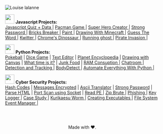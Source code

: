 ![Louise lalanne](https://user-images.githubusercontent.com/100588945/188337499-0777aaf4-2d3a-4c7c-a234-34c933b2421a.gif)

<img src="https://user-images.githubusercontent.com/100588945/175823612-37165bc0-ed64-465a-a4ca-292bf443fa19.gif" width="30"> **Javascript Projects:**
</br>
<a href="https://github.com/louiselalanne/JavascriptQuiz">Javascript Quiz + Data </a>| 
<a href="https://github.com/louiselalanne/PacmanGame">Pacman Game </a>| 
<a href="https://github.com/louiselalanne/criador-super-heroi">Super Hero Creator </a>| 
<a href="https://github.com/louiselalanne/StrongPassword">Strong Password </a>| 
<a href="https://github.com/louiselalanne/BricksBreaker">Bricks Breaker </a>| 
<a href="https://github.com/louiselalanne/Paint">Paint </a>| 
<a href="https://github.com/louiselalanne/DrawingWithMinecraft">Drawing With Minecraft </a>| 
<a href="https://github.com/louiselalanne/Guess-The-Word">Guess The Word </a>| 
<a href="https://github.com/louiselalanne/Kwitter">Kwitter </a>| 
<a href="https://github.com/louiselalanne/Dino_Chrome">Chrome's Dinossaur </a>| 
<a href="https://github.com/louiselalanne/Running-Ghost">Running ghost </a>|
<a href="https://github.com/louiselalanne/Pirate-Invasion">Pirate Invasion </a>|

<img src="https://user-images.githubusercontent.com/100588945/175823818-59916986-3b33-45f5-84b7-a4f42fc326ac.gif" width="30"> **Python Projects:**
</br>
<a href="https://github.com/louiselalanne/Pokeball">Pokeball</a> | 
<a href="https://github.com/louiselalanne/Dice">Dice Game</a> | 
<a href="https://github.com/louiselalanne/Text_Editor">Text Editor</a> |
<a href="https://github.com/louiselalanne/Planet_Encyclopedia">Planet Encyclopedia</a> |
<a href="https://github.com/louiselalanne/Drawing_with_Canvas">Drawing with Canvas</a> |
<a href="https://github.com/louiselalanne/What_Time_is_it">What time is it?</a> |
<a href="https://github.com/louiselalanne/Junk_Food">Junk Food</a> |
<a href="https://github.com/louiselalanne/RAM_consumption"> RAM Consuption </a>|
<a href="https://github.com/louiselalanne/Chatroom"> Chatroom </a>|
<a href="https://github.com/louiselalanne/DetectionAndTracking"> Detection and Tracking </a>|
<a href="https://github.com/louiselalanne/BodyDetect"> BodyDetect </a>|
<a href="https://github.com/louiselalanne/automatepython"> Automate Everything With Python </a>|

 <img src="https://user-images.githubusercontent.com/100588945/175824020-7768c9b0-dcbd-4bf6-bc27-4d410ff72600.gif" width="30"> **Cyber Security Projects:**
<br>
<a href="https://github.com/louiselalanne/HashCodes">Hash Codes</a> |
<a href="https://github.com/louiselalanne/MessagesEncrypted">Messages Encrypted</a> |
<a href="https://github.com/louiselalanne/Encrypt_Ascii_Code">Ascii Translator</a> |
<a href="https://github.com/louiselalanne/Strong-Password">Strong Password</a> | 
<a href="https://github.com/louiselalanne/Parse_HTML">Parse HTML</a> | 
<a href="https://github.com/louiselalanne/port_scan_py">Port Scan using Socket</a> |
<a href="https://github.com/louiselalanne/ReadPE">Read PE </a>|
<a href="https://github.com/louiselalanne/Zip-Brute"> Zip Brute </a>|
<a href="https://github.com/louiselalanne/Phishing"> Phishing </a>|
<a href="https://github.com/louiselalanne/Keylogger"> Key Logger </a>|
<a href="https://github.com/louiselalanne/Desofuscando-strings-com-python2"> Case Study </a>|
<a href="https://github.com/louiselalanne/Kurikaesu-Worm"> Kurikaesu Worm </a>|
<a href="https://github.com/louiselalanne/CreateExecutables"> Creating Executables </a>|
<a href="https://github.com/louiselalanne/gerenciador-de-eventos-do-sistema-de-arquivos"> File System Event Manager </a>|

</br>
</br>
<p align="center"> Made with ❤️.</p>
